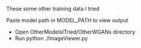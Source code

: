 These some other training data I tried

Paste model path in MODEL_PATH to view output

- Open OtherModelsITried/OtherWGANs directory
- Run python ./ImageViewer.py 
